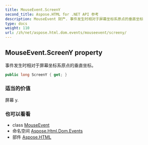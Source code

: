 ```yaml
---
title: MouseEvent.ScreenY
second_title: Aspose.HTML for .NET API 参考
description: MouseEvent 财产. 事件发生时相对于屏幕坐标系原点的垂直坐标
type: docs
weight: 110
url: /zh/net/aspose.html.dom.events/mouseevent/screeny/
---
```

## MouseEvent.ScreenY property

事件发生时相对于屏幕坐标系原点的垂直坐标。

```csharp
public long ScreenY { get; }
```

### 适当的价值

屏幕 y.

### 也可以看看

* class [MouseEvent](../)
* 命名空间 [Aspose.Html.Dom.Events](../../mouseevent/)
* 部件 [Aspose.HTML](../../../)


